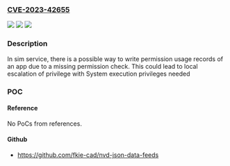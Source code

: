 ### [CVE-2023-42655](https://cve.mitre.org/cgi-bin/cvename.cgi?name=CVE-2023-42655)
![](https://img.shields.io/static/v1?label=Product&message=T760%2FT770%2FT820%2FS8000&color=blue)
![](https://img.shields.io/static/v1?label=Version&message=Android11%20&color=brightgreen)
![](https://img.shields.io/static/v1?label=Vulnerability&message=n%2Fa&color=blue)

### Description

In sim service, there is a possible way to write permission usage records of an app due to a missing permission check. This could lead to local escalation of privilege with System execution privileges needed

### POC

#### Reference
No PoCs from references.

#### Github
- https://github.com/fkie-cad/nvd-json-data-feeds

